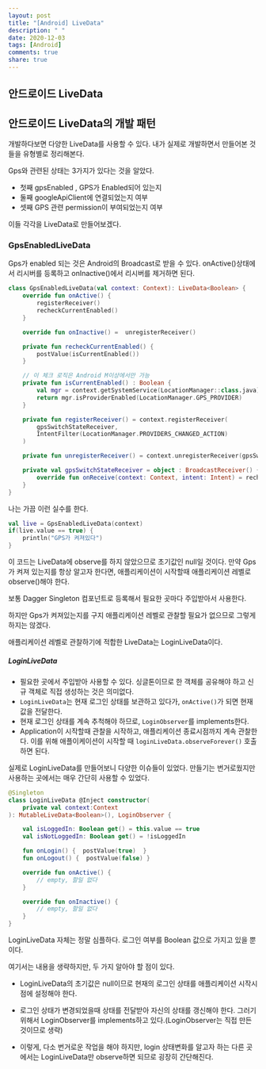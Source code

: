 ```yaml
---
layout: post
title: "[Android] LiveData"
description: " "
date: 2020-12-03
tags: [Android]
comments: true
share: true
---
```


## 안드로이드 LiveData

## 안드로이드 LiveData의 개발 패턴

개발하다보면 다양한 LiveData를 사용할 수 있다.
내가 실제로 개발하면서 만들어본 것들을 유형별로 정리해본다.

Gps와 관련된 상태는 3가지가 있다는 것을 알았다.

- 첫째 gpsEnabled , GPS가 Enabled되어 있는지
- 둘째 googleApiClient에 연결되었는지 여부
- 셋째 GPS 관련 permission이 부여되었는지 여부

이들 각각을 LiveData로 만들어보겠다.

### GpsEnabledLiveData

Gps가 enabled 되는 것은 Android의 Broadcast로 받을 수 있다.
onActive()상태에서 리시버를 등록하고 onInactive()에서 리시버를 제거하면 된다.

```kotlin
class GpsEnabledLiveData(val context: Context): LiveData<Boolean> {
    override fun onActive() {
        registerReceiver()
        recheckCurrentEnabled()
    }

    override fun onInactive() =  unregisterReceiver()

    private fun recheckCurrentEnabled() {
        postValue(isCurrentEnabled())
    }

    // 이 체크 로직은 Android M이상에서만 가능
    private fun isCurrentEnabled() : Boolean {
        val mgr = context.getSystemService(LocationManager::class.java) ?: return false
        return mgr.isProviderEnabled(LocationManager.GPS_PROVIDER)
    }

    private fun registerReceiver() = context.registerReceiver(
        gpsSwitchStateReceiver,
        IntentFilter(LocationManager.PROVIDERS_CHANGED_ACTION)
    )

    private fun unregisterReceiver() = context.unregisterReceiver(gpsSwitchStateReceiver)

    private val gpsSwitchStateReceiver = object : BroadcastReceiver() {
        override fun onReceive(context: Context, intent: Intent) = recheckCurrentEnabled()
    }
}
```

나는 가끔 이런 실수를 한다.

```kotlin
val live = GpsEnabledLiveData(context)
if(live.value == true) {
    println("GPS가 켜져있다")
}
```

이 코드는 LiveData에 observe를 하지 않았으므로 초기값인 null일 것이다.
만약 Gps가 켜져 있는지를 항상 알고자 한다면,
애플리케이션이 시작할때 애플리케이션 레벨로 observe()해야 한다.

보통 Dagger Singleton 컴포넌트로 등록해서 필요한 곳마다 주입받아서 사용한다.

하지만 Gps가 켜져있는지를 구지 애플리케이션 레벨로 관찰할 필요가 없으므로 그렇게 하지는 않겠다.

애플리케이션 레벨로 관찰하기에 적합한 LiveData는 LoginLiveData이다.

##### LoginLiveData

- 필요한 곳에서 주입받아 사용할 수 있다. 싱글톤이므로 한 객체를 공유해야 하고 신규 객체로 직접 생성하는 것은 의미없다.
- `LoginLiveData`는 현재 로그인 상태를 보관하고 있다가, `onActive()`가 되면
  현재값을 전달한다.
- 현재 로그인 상태를 계속 추척해야 하므로, `LoginObserver`를 implements한다.
- Application이 시작할때 관찰을 시작하고, 애플리케이션 종료시점까지 계속 관찰한다. 이를 위해 애플이케이션이 시작할 때 `loginLiveData.observeForever()` 호출하면 된다.

실제로 LoginLiveData를 만들어보니 다양한 이슈들이 있었다. 만들기는 번거로웠지만
사용하는 곳에서는 매우 간단히 사용할 수 있었다.

```kotlin
@Singleton
class LoginLiveData @Inject constructor(
    private val context:Context
): MutableLiveData<Boolean>(), LoginObserver {

    val isLoggedIn: Boolean get() = this.value == true
    val isNotLoggedIn: Boolean get() = !isLoggedIn

    fun onLogin() {  postValue(true)  }
    fun onLogout() {  postValue(false) }

    override fun onActive() {
        // empty, 할일 없다
    }

    override fun onInactive() {
        // empty, 할일 없다
    }
}
```

LoginLiveData 자체는 정말 심플하다. 로그인 여부를 Boolean 값으로 가지고 있을 뿐이다.

여기서는 내용을 생략하지만, 두 가지 알아야 할 점이 있다.

- LoginLiveData의 초기값은 null이므로 현재의 로그인 상태를 애플리케이션 시작시점에 설정해야 한다.
- 로그인 상태가 변경되었을때 상태를 전달받아 자신의 상태를 갱신해야 한다. 그러기 위해서 LoginObserver를 implements하고 있다.(LoginObserver는 직접 만든 것이므로 생략)

- 이렇게, 다소 번거로운 작업을 해야 하지만, login 상태변화를 알고자 하는 다른 곳에서는
  LoginLiveData만 observe하면 되므로 굉장히 간단해진다.

```kotlin

```
